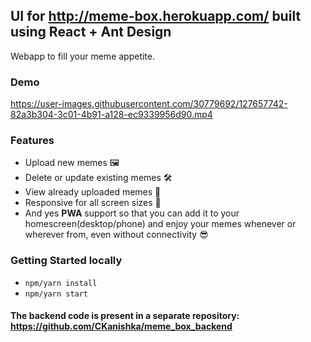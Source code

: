 ## UI for http://meme-box.herokuapp.com/ built using React + Ant Design
Webapp to fill your meme appetite.

### Demo



https://user-images.githubusercontent.com/30779692/127657742-82a3b304-3c01-4b91-a128-ec9339956d90.mp4


### Features

  * Upload new memes 🖼
  * Delete or update existing memes 🛠
  * View already uploaded memes 👀
  * Responsive for all screen sizes 📱
  * And yes **PWA** support so that you can add it to your homescreen(desktop/phone) and enjoy your memes whenever or wherever from, even without connectivity 😎


### Getting Started locally
* `npm/yarn install`
* `npm/yarn start`

#### The backend code is present in a separate repository: https://github.com/CKanishka/meme_box_backend
